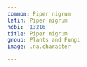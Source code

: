```yaml
---
common: Piper nigrum
latin: Piper nigrum
ncbi: '13216'
title: Piper nigrum
group: Plants and Fungi
image: .na.character

---
```

